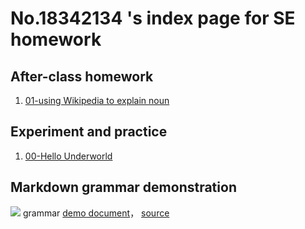 # No.18342134 's index page for SE homework

## After-class homework

1. [01-using Wikipedia to explain noun](hw01)

## Experiment and practice

1. [00-Hello Underworld](lab01)


## Markdown grammar demonstration

![](images/exclamation.png) grammar [demo document](demo)， [source](https://github.com/sysu-swi/homework/blob/gh-pages/demo.md)



